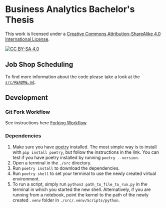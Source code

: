 # Business Analytics Bachelor's Thesis
This work is licensed under a
[Creative Commons Attribution-ShareAlike 4.0 International License][cc-by-sa].

[![CC BY-SA 4.0][cc-by-sa-image]][cc-by-sa]

[cc-by-sa]: http://creativecommons.org/licenses/by-sa/4.0/
[cc-by-sa-image]: https://licensebuttons.net/l/by-sa/4.0/88x31.png
[cc-by-sa-shield]: https://img.shields.io/badge/License-CC%20BY--SA%204.0-lightgrey.svg
## Job Shop Scheduling
To find more information about the code please take a look at the [`src/README.md`](https://github.com/AlbinLind/bachelors-thesis/blob/master/src/README.md). 

## Development
### Git Fork Workflow
See instructions here [Forking Workflow](https://www.atlassian.com/git/tutorials/comparing-workflows/forking-workflow)

### Dependencies
1. Make sure you have [poetry](https://python-poetry.org/docs/#installation) installed. The most simple way is to install with `pip install poetry`, but follow the instructions in the link. You can test if you have poetry installed by running `poetry --version`.
2. Open a terminal in the `./src` directory.
3. Run `poetry install` to download the dependencies.
4. Run `poetry shell` to set your terminal to use the newly created virtual environment.
5. To run a script, simply run `python3 path_to_file_to_run.py` in the terminal in which you started the new shell. Alternatively, if you are running from a notebook, point the kernel to the path of the newly created `.venv` folder in `./src/.venv/Scripts/python`.
